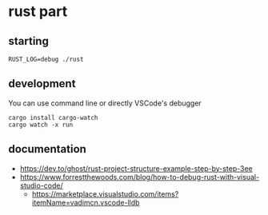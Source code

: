 # rust part

## starting

`RUST_LOG=debug ./rust`

## development

You can use command line or directly VSCode's debugger

```
cargo install cargo-watch
cargo watch -x run
```

## documentation

- https://dev.to/ghost/rust-project-structure-example-step-by-step-3ee
- https://www.forrestthewoods.com/blog/how-to-debug-rust-with-visual-studio-code/
  - https://marketplace.visualstudio.com/items?itemName=vadimcn.vscode-lldb
